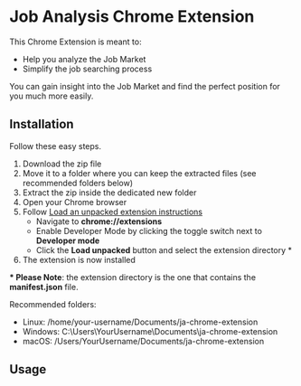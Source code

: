 # Job Analysis Chrome Extension
This Chrome Extension is meant to:
- Help you analyze the Job Market 
- Simplify the job searching process

You can gain insight into the Job Market and find the perfect position for you much more easily.

## Installation
Follow these easy steps.

1. Download the zip file
2. Move it to a folder where you can keep the extracted files (see recommended folders below)
3. Extract the zip inside the dedicated new folder
4. Open your Chrome browser
5. Follow [Load an unpacked extension instructions](https://developer.chrome.com/docs/extensions/get-started/tutorial/hello-world#load-unpacked)
   * Navigate to **chrome://extensions**
   * Enable Developer Mode by clicking the toggle switch next to **Developer mode**
   * Click the **Load unpacked** button and select the extension directory *
6. The extension is now installed

**\* Please Note**: the extension directory is the one that contains the **manifest.json** file.

Recommended folders:
* Linux: /home/your-username/Documents/ja-chrome-extension
* Windows: C:\Users\YourUsername\Documents\ja-chrome-extension
* macOS: /Users/YourUsername/Documents/ja-chrome-extension

## Usage